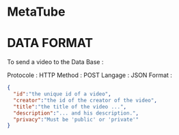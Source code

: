 # MetaTube

# DATA FORMAT

To send a video to the Data Base :

Protocole : HTTP
Method : POST
Langage : JSON
Format :
```json
{
  "id":"the unique id of a video",
  "creator":"the id of the creator of the video",
  "title":"the title of the video ...",
  "description":"... and his description.",
  "privacy":"Must be 'public' or 'private'"
}
```
